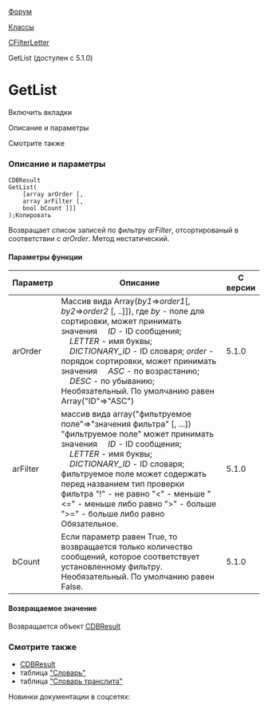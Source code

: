 [Форум](/api_help/forum/index.php)

[Классы](/api_help/forum/developer/index.php)

[CFilterLetter](/api_help/forum/developer/cfilterletter/index.php)

GetList (доступен с 5.1.0)

GetList
=======

Включить вкладки

Описание и параметры

Смотрите также

### Описание и параметры

```
CDBResult
GetList(
	[array arOrder [,
	array arFilter [,
	bool bCount ]]]
);Копировать
```

Возвращает список записей по фильтру *arFilter*, отсортированый в соответствии с *arOrder*. Метод нестатический.

#### Параметры функции

| Параметр | Описание | С версии |
| --- | --- | --- |
| arOrder | Массив вида Array(*by1*=>*order1*[, *by2*=>*order2* [, ..]]), где     *by* - поле для сортировки, может принимать значения       *ID* - ID сообщения;       *LETTER* - имя буквы;       *DICTIONARY\_ID* - ID словаря;     *order* - порядок сортировки, может принимать значения       *ASC* - по возрастанию;       *DESC* - по убыванию;     Необязательный. По умолчанию равен Array("ID"=>"ASC") | 5.1.0 |
| arFilter | массив вида array("фильтруемое поле"=>"значения фильтра" [, ...])   "фильтруемое поле" может принимать значения       *ID* - ID сообщения;       *LETTER* - имя буквы;       *DICTIONARY\_ID* - ID словаря;     фильтруемое поле может содержать перед названием тип проверки фильтра   "!" - не равно   "<" - меньше   "<=" - меньше либо равно   ">" - больше   ">=" - больше либо равно     Обязательное. | 5.1.0 |
| bCount | Если параметр равен True, то возвращается только количество сообщений, которое соответствует установленному фильтру. Необязательный. По умолчанию равен False. | 5.1.0 |

#### Возвращаемое значение

Возвращается объект [CDBResult](/api_help/main/reference/cdbresult/index.php)

### Смотрите также

* [CDBResult](/api_help/main/reference/cdbresult/index.php)
* таблица ["Словарь"](/api_help/forum/fields.php#cfilterdictionary)
* таблица ["Словарь транслита"](/api_help/forum/fields.php#cfilterletter)

Новинки документации в соцсетях: